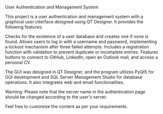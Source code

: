 User Authentication and Management System

This project is a user authentication and management system with a graphical user interface designed using QT Designer. 
It provides the following features:

Checks for the existence of a user database and creates one if none is found.
Allows users to log in with a username and password, implementing a lockout mechanism after three failed attempts.
Includes a registration function with validation to prevent duplicate or incomplete entries.
Features buttons to connect to GitHub, LinkedIn, open an Outlook mail, and access a personal CV.

The GUI was designed in QT Designer, and the program utilizes PyQt5 for GUI development and SQL Server Management Studio for database operations. It also integrates web and email functionalities.

Warning: Please note that the server name in the authentication page should be changed according to the user's server.

Feel free to customize the content as per your requirements.
